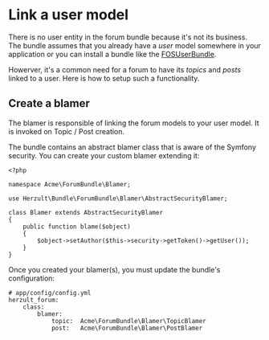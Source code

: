 Link a user model
=================

There is no user entity in the forum bundle because it's not its business.
The bundle assumes that you already have a _user_ model somewhere in your
application or you can install a bundle like the [FOSUserBundle][fos-user].

Howerver, it's a common need for a forum to have its _topics_ and _posts_
linked to a user. Here is how to setup such a functionality.

Create a blamer
---------------

The blamer is responsible of linking the forum models to your user model. It is
invoked on Topic / Post creation.

The bundle contains an abstract blamer class that is aware of the Symfony
security. You can create your custom blamer extending it:

    <?php

    namespace Acme\ForumBundle\Blamer;

    use Herzult\Bundle\ForumBundle\Blamer\AbstractSecurityBlamer;

    class Blamer extends AbstractSecurityBlamer
    {
        public function blame($object)
        {
            $object->setAuthor($this->security->getToken()->getUser());
        }
    }

Once you created your blamer(s), you must update the bundle's configuration:

    # app/config/config.yml
    herzult_forum:
        class:
            blamer:
                topic:  Acme\ForumBundle\Blamer\TopicBlamer
                post:   Acme\ForumBundle\Blamer\PostBlamer

[fos-user]: https://github.com/FriendsOfSymfony/FOSUserBundle.git
